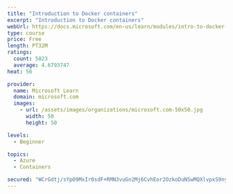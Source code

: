```yaml
---
title: "Introduction to Docker containers"
excerpt: "Introduction to Docker containers"
webUrl: https://docs.microsoft.com/en-us/learn/modules/intro-to-docker-containers/
type: course
price: Free
length: PT32M
ratings:
  count: 5823
  average: 4.6793747
heat: 56

provider:
  name: Microsoft Learn
  domain: microsoft.com
  images:
    - url: /assets/images/organizations/microsoft.com-50x50.jpg
      width: 50
      height: 50

levels:
  - Beginner

topics:
  - Azure
  - Containers

secured: "WCrGdtj/sYpO9MxIr0sdF+RMN3vuGn2Mj6CvhEor2OzkoDuNSwMQXlvpxS9nydg6ZNKbFYxGcbQt3f129UlqTc+QPrzKuoRU/VcI8lqDl/RAP1afE4POyDvrOpOdZZmClZn0RGkZoEMS8V2cJxDgF033SYKI7ZP1XMiBbYp1OxwpcN0V2NKBhHr2ggCnYNealdugxXrD9DebTSVKQDT34I/ktY4rTz2jwbjZLM1OmdqoIuSBK72G1a6X4OQjkQ8Eac+E4q3PgmrxcOembwKFtJrwAvtBWJkxBhx527cNzR3zesJFCjoIYxlPA5JAgXwCUGeX0wFbB36I4D7JWInehnrVEtxTIg909wgyPTGTbKmOjHX3hvIMhgEJWGQ9xZ56bhVZrEo5Qo4Beg/k+SDEg9GZL9DFvPFFdzA1QQSUaeE=;46nrnQ5prXVp72iaN+vyQQ=="
---
```


